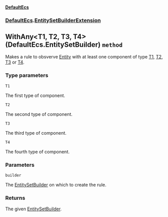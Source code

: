 #### [DefaultEcs](./DefaultEcs.md 'DefaultEcs')
### [DefaultEcs](./DefaultEcs.md#DefaultEcs 'DefaultEcs').[EntitySetBuilderExtension](./DefaultEcs-EntitySetBuilderExtension.md 'DefaultEcs.EntitySetBuilderExtension')
## WithAny&lt;T1, T2, T3, T4&gt;(DefaultEcs.EntitySetBuilder) `method`
Makes a rule to obsverve [Entity](./DefaultEcs-Entity.md 'DefaultEcs.Entity') with at least one component of type [T1](#DefaultEcs-EntitySetBuilderExtension-WithAny-T1-_T2-_T3-_T4-(DefaultEcs-EntitySetBuilder)-T1 'DefaultEcs.EntitySetBuilderExtension.WithAny&lt;T1, T2, T3, T4&gt;(DefaultEcs.EntitySetBuilder).T1'), [T2](#DefaultEcs-EntitySetBuilderExtension-WithAny-T1-_T2-_T3-_T4-(DefaultEcs-EntitySetBuilder)-T2 'DefaultEcs.EntitySetBuilderExtension.WithAny&lt;T1, T2, T3, T4&gt;(DefaultEcs.EntitySetBuilder).T2'), [T3](#DefaultEcs-EntitySetBuilderExtension-WithAny-T1-_T2-_T3-_T4-(DefaultEcs-EntitySetBuilder)-T3 'DefaultEcs.EntitySetBuilderExtension.WithAny&lt;T1, T2, T3, T4&gt;(DefaultEcs.EntitySetBuilder).T3') or [T4](#DefaultEcs-EntitySetBuilderExtension-WithAny-T1-_T2-_T3-_T4-(DefaultEcs-EntitySetBuilder)-T4 'DefaultEcs.EntitySetBuilderExtension.WithAny&lt;T1, T2, T3, T4&gt;(DefaultEcs.EntitySetBuilder).T4').
### Type parameters

<a name='DefaultEcs-EntitySetBuilderExtension-WithAny-T1-_T2-_T3-_T4-(DefaultEcs-EntitySetBuilder)-T1'></a>
`T1`

The first type of component.

<a name='DefaultEcs-EntitySetBuilderExtension-WithAny-T1-_T2-_T3-_T4-(DefaultEcs-EntitySetBuilder)-T2'></a>
`T2`

The second type of component.

<a name='DefaultEcs-EntitySetBuilderExtension-WithAny-T1-_T2-_T3-_T4-(DefaultEcs-EntitySetBuilder)-T3'></a>
`T3`

The third type of component.

<a name='DefaultEcs-EntitySetBuilderExtension-WithAny-T1-_T2-_T3-_T4-(DefaultEcs-EntitySetBuilder)-T4'></a>
`T4`

The fourth type of component.
### Parameters

<a name='DefaultEcs-EntitySetBuilderExtension-WithAny-T1-_T2-_T3-_T4-(DefaultEcs-EntitySetBuilder)-builder'></a>
`builder`

The [EntitySetBuilder](./DefaultEcs-EntitySetBuilder.md 'DefaultEcs.EntitySetBuilder') on which to create the rule.
### Returns
The given [EntitySetBuilder](./DefaultEcs-EntitySetBuilder.md 'DefaultEcs.EntitySetBuilder').
